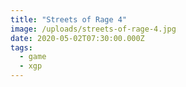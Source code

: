 ```yaml
---
title: "Streets of Rage 4"
image: /uploads/streets-of-rage-4.jpg
date: 2020-05-02T07:30:00.000Z
tags:
  - game
  - xgp
---
```


